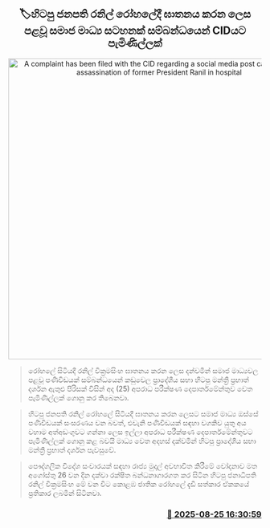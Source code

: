 <p align='center'><b><h2 align='center' title='A complaint has been filed with the CID regarding a social media post calling for the assassination of former President Ranil in hospital'>🏷හිටපු ජනපති රනිල් රෝහලේදී ඝාතනය කරන ලෙස පළවූ සමාජ මාධ්‍ය සටහනක් සම්බන්ධයෙන් CIDයට පැමිණිල්ලක්</h2></b></p>
<p align='center'><img src='https://helakuru.sgp1.cdn.digitaloceanspaces.com/esana/images/lib/prabath-darshana.jpg' width='600' alt='A complaint has been filed with the CID regarding a social media post calling for the assassination of former President Ranil in hospital'></p>

> රෝහලේ සිටියදී රනිල් වික්‍රමසිංහ ඝාතනය කරන ලෙස දන්වමින් සමාජ මාධ්‍යවල පළවූ පණිවිඩයක් සම්බන්ධයෙන් කඩුවෙල ප්‍රාදේශීය සභා හිටපු මන්ත්‍රී ප්‍රභාත් දර්ශන ඇතුළු පිරිසක් විසින් අද (25) අපරාධ පරීක්ෂණ දෙපාර්තමේන්තුව වෙත පැමිණිල්ලක් ගොනු කර තිබෙනවා.

> හිටපු ජනපති රනිල් රෝහලේ සිටියදී ඝාතනය කරන ලෙසට සමාජ මාධ්‍ය ඔස්සේ පණිවිඩයක් සංසරණය වන බවත්, එවැනි පණිවිඩයක් සඳහා වගකිව යුතු අය වහාම අත්අඩංගුවට ගන්නා ලෙස ඉල්ලා අපරාධ පරීක්ෂණ දෙපාර්තමේන්තුවට පැමිණිල්ලක් ගොනු කළ බවයි මාධ්‍ය වෙත අදහස් දක්වමින් හිටපු ප්‍රාදේශීය සභා මන්ත්‍රී ප්‍රභාත් දර්ශන පැවසුවේ.

> පෞද්ගලික විදේශ සංචාරයක් සඳහා රාජ්‍ය මුදල් අවභාවිත කිරීමේ චෝදනාව මත අගෝස්තු 26 වන දින දක්වා රක්ෂිත බන්ධනාගාරගත කර සිටින හිටපු ජනාධිපති රනිල් වික්‍රමසිංහ මේ වන විට කොළඹ ජාතික රෝහලේ දැඩි සත්කාර ඒකකයේ ප්‍රතිකාර ලබමින් සිටිනවා.



<h3 align='right'><a href='https://www.helakuru.lk/esana/p/113040/'>📅 2025-08-25 16:30:59</a></h3>
